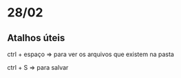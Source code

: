 # 28/02

## Atalhos úteis
ctrl + espaço => para ver os arquivos que existem na pasta

ctrl + S => para salvar